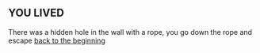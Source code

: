 ## YOU LIVED 
There was a hidden hole in the wall with a rope, you go down the rope and escape 
[back to the beginning](Start.md)